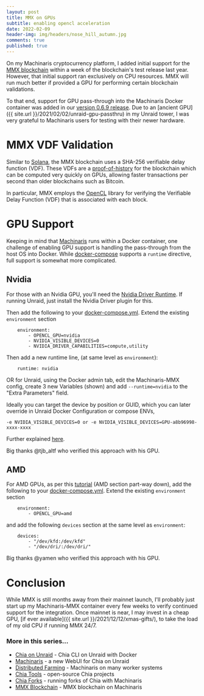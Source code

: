 ```yaml
---
layout: post
title: MMX on GPUs
subtitle: enabling opencl acceleration
date: 2022-02-09
header-img: img/headers/nose_hill_autumn.jpg
comments: true
published: true
---
```


On my Machinaris cryptocurrency platform, I added initial support for the [MMX blockchain]({{site.url}}/2021/12/31/mmx-blockchain/) within a week of the blockchain's test release last year. However, that initial support ran exclusively on CPU resources.  MMX will run much better if provided a GPU for performing certain blockchain validations.  

To that end, support for GPU pass-through into the Machinaris Docker container was added in our [version 0.6.9 release](https://github.com/guydavis/machinaris/releases/tag/0.6.9).  Due to an [ancient GPU]({{ site.url }}/2021/02/02/unraid-gpu-passthru) in my Unraid tower, I was very grateful to Machinaris users for testing with their newer hardware.

# MMX VDF Validation

Similar to [Solana](https://solana.com/), the MMX blockchain uses a SHA-256 verifiable delay function (VDF).  These VDFs are a [proof-of-history](https://docs.solana.com/cluster/synchronization#relationship-to-vdfs) for the blockchain which can be computed very quickly on GPUs, allowing faster transactions per second than older blockchains such as Bitcoin.

In particular, MMX employs the [OpenCL](https://en.wikipedia.org/wiki/OpenCL) library for verifying the Verifiable Delay Function (VDF) that is associated with each block.

# GPU Support

Keeping in mind that [Machinaris](https://www.machinaris.app) runs within a Docker container, one challenge of enabling GPU support is handling the pass-through from the host OS into Docker.  While [docker-compose](https://docs.docker.com/compose/gpu-support/) supports a `runtime` directive, full support is somewhat more complicated.

## Nvidia

For those with an Nvidia GPU, you'll need the [Nvidia Driver Runtime](https://docs.nvidia.com/datacenter/cloud-native/container-toolkit/user-guide.html#adding-the-nvidia-runtime).  If running Unraid, just install the Nvidia Driver plugin for this.

Then add the following to your [docker-compose.yml](https://docs.docker.com/compose/gpu-support/).
Extend the existing `environment` section  
```
    environment:
        - OPENCL_GPU=nvidia
        - NVIDIA_VISIBLE_DEVICES=0
        - NVIDIA_DRIVER_CAPABILITIES=compute,utility
```

Then add a new runtime line, (at same level as `environment`):
```
    runtime: nvidia
```

OR for Unraid, using the Docker admin tab, edit the Machinaris-MMX config, create 3 new Variables (shown) and add `--runtime=nvidia` to the "Extra Parameters" field.

Ideally you can target the device by position or GUID, which you can later override in Unraid Docker Configuration or compose ENVs, 
```
-e NVIDIA_VISIBLE_DEVICES=0 or -e NVIDIA_VISIBLE_DEVICES=GPU-a8b96998-xxxx-xxxx
```
Further explained [here](https://docs.nvidia.com/datacenter/cloud-native/container-toolkit/user-guide.html#gpu-enumeration).

Big thanks @tjb_altf who verified this approach with his GPU.

## AMD

For AMD GPUs, as per this [tutorial](https://linuxhandbook.com/setup-opencl-linux-docker/) (AMD section part-way down), add the following to your [docker-compose.yml](https://docs.docker.com/compose/gpu-support/). Extend the existing `environment` section  
```
    environment:
        - OPENCL_GPU=amd
```
and add the following `devices` section at the same level as `environment`:

```
    devices:
        - "/dev/kfd:/dev/kfd"
        - "/dev/dri/:/dev/dri/"
```

Big thanks @yamen who verified this approach with his GPU.

# Conclusion

While MMX is still months away from their mainnet launch, I'll probably just start up my Machinaris-MMX container every few weeks to verify continued support for the integration.  Once mainnet is near, I may invest in a cheap GPU, [if ever available]({{ site.url }}/2021/12/12/xmas-gifts/), to take the load of my old CPU if running MMX 24/7.

### More in this series...
* [Chia on Unraid]({{site.url}}/2021/04/30/unraid-chia-plotting-farming/) - Chia CLI on Unraid with Docker
* [Machinaris]({{site.url}}/2021/05/21/unraid-chia-machinaris/) - a new WebUI for Chia on Unraid
* [Distributed Farming]({{site.url}}/2021/06/29/machinaris-distributed/) - Machinaris on many worker systems
* [Chia Tools]({{site.url}}/2021/09/04/chia-tools/) - open-source Chia projects
* [Chia Forks]({{site.url}}/2021/10/13/chia-forks/) - running forks of Chia with Machinaris
* [MMX Blockchain]({{site.url}}/2021/12/31/mmx-blockchain/) - MMX blockchain on Machinaris
